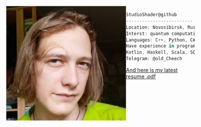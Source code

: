 <img align="left" src="Me.jpg" width="320" /> 

```csharp
StudioShader@github
-------------------------
Location: Novosibirsk, Russia
Interst: quantum computations, quantum information theory
Languages: C++, Python, C#, C.
Have experience in programming on Java,
Kotlin, Haskell, Scala, SQL, Lean ...
Telegram: @old_Cheech
```
[And here is my latest resume .pdf](Ivan_Ogloblin.pdf)
